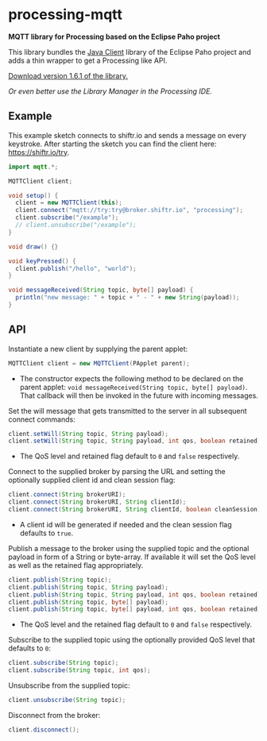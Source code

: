 # processing-mqtt

**MQTT library for Processing based on the Eclipse Paho project**

This library bundles the [Java Client](https://eclipse.org/paho/clients/java/) library of the Eclipse Paho project and adds a thin wrapper to get a Processing like API.

[Download version 1.6.1 of the library.](https://github.com/256dpi/processing-mqtt/releases/download/v1.6.1/mqtt.zip)

*Or even better use the Library Manager in the Processing IDE.*

## Example

This example sketch connects to shiftr.io and sends a message on every keystroke. After starting the sketch you can find the client here: <https://shiftr.io/try>.

```java
import mqtt.*;

MQTTClient client;

void setup() {
  client = new MQTTClient(this);
  client.connect("mqtt://try:try@broker.shiftr.io", "processing");
  client.subscribe("/example");
  // client.unsubscribe("/example");
}

void draw() {}

void keyPressed() {
  client.publish("/hello", "world");
}

void messageReceived(String topic, byte[] payload) {
  println("new message: " + topic + " - " + new String(payload));
}
```

## API

Instantiate a new client by supplying the parent applet:

```java
MQTTClient client = new MQTTClient(PApplet parent);
```

- The constructor expects the following method to be declared on the parent applet: `void messageReceived(String topic, byte[] payload)`. That callback will then be invoked in the future with incoming messages.

Set the will message that gets transmitted to the server in all subsequent connect commands:

```java
client.setWill(String topic, String payload);
client.setWill(String topic, String payload, int qos, boolean retained);
```

- The QoS level and retained flag default to `0` and `false` respectively.

Connect to the supplied broker by parsing the URL and setting the optionally supplied client id and clean session flag:

```java
client.connect(String brokerURI);
client.connect(String brokerURI, String clientId);
client.connect(String brokerURI, String clientId, boolean cleanSession);
```

- A client id will be generated if needed and the clean session flag defaults to `true`.

Publish a message to the broker using the supplied topic and the optional payload in form of a String or byte-array. If available it will set the QoS level as well as the retained flag appropriately.

```java
client.publish(String topic);
client.publish(String topic, String payload);
client.publish(String topic, String payload, int qos, boolean retained);
client.publish(String topic, byte[] payload);
client.publish(String topic, byte[] payload, int qos, boolean retained);
```

- The QoS level and the retained flag default to `0` and `false` respectively.

Subscribe to the supplied topic using the optionally provided QoS level that defaults to `0`:

```java
client.subscribe(String topic);
client.subscribe(String topic, int qos);
```

Unsubscribe from the supplied topic:

```java
client.unsubscribe(String topic);
```

Disconnect from the broker:

```java
client.disconnect();
```
